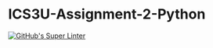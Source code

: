 # ICS3U-Assignment-2-Python

[![GitHub's Super Linter](https://github.com/michael-clermont1/ICS3U-Assignment-2-Python/workflows/GitHub's%20Super%20Linter/badge.svg)](https://github.com/michael-clermont1/ICS3U-Assignment-2-Python/actions)
